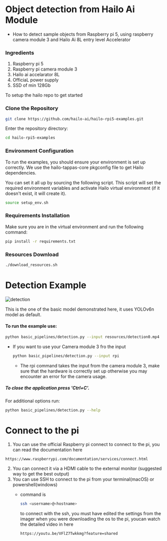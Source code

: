 # Object detection from Hailo Ai Module

- How to detect sample objects from Raspberry pi 5, using raspberry camera module 3 and Hailo Ai 8L entry level Accelerator

### Ingredients
1. Raspberry pi 5
2. Raspberry pi camera module 3
3. Hailo ai accelarator 8L
4. OfficiaL power supply
5. SSD of min 128Gb

To setup the hailo repo to get started
### Clone the Repository
```bash
git clone https://github.com/hailo-ai/hailo-rpi5-examples.git
```
Enter the repository directory:
```bash
cd hailo-rpi5-examples
```

### Environment Configuration
To run the examples, you should ensure your environment is set up correctly. We use the hailo-tappas-core pkgconfig file to get Hailo dependencies.

You can set it all up by sourcing the following script. This script will set the required environment variables and activate Hailo virtual environment (if it doesn't exist, it will create it).
```bash
source setup_env.sh
```

### Requirements Installation
Make sure you are in the virtual environment and run the following command:
```bash
pip install -r requirements.txt
```

### Resources Download
```bash
./download_resources.sh
```
# Detection Example

![detection](https://github.com/user-attachments/assets/e1369279-8dd5-4c93-a4c4-e30885a2e28e)

This is the one of the basic model demonstrated here, it uses YOLOv6n model as default. 

#### To run the example use:
```bash
python basic_pipelines/detection.py --input resources/detection0.mp4
```
- If you want to use your Camera module 3 fro the input
   ```bash
   python basic_pipelines/detection.py --input rpi
   ```
   - The rpi command takes the input from the camera module 3, make sure that the hardware is correctly set up otherwise you may encounter an error for the camera usage.
   
##### To close the application press 'Ctrl+C'.

For additional options run:
```bash
python basic_pipelines/detection.py --help
```

# Connect to the pi

1. You can use the official Raspberry pi connect to connect to the pi, you can read the documentation here
```
https://www.raspberrypi.com/documentation/services/connect.html

```
2. You can connect it via a HDMI cable to the external monitor (suggested way to get the best output)
3. You can use SSH to connect to the pi from your terminal(macOS) or powershell(windows)
   - command is
     ```bash
     ssh <username>@<hostname>
     ```
     to connect with the ssh, you must have edited the settings from the imager when you were downloading the os to the pi, youcan watch the detailed video in here

      ```
      https://youtu.be/VFlZ7Twkkmg?feature=shared

      ```
      









